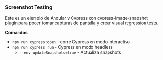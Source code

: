 ### Screenshot Testing
Este es un ejemplo de Angular y Cypress con cypress-image-snapshot plugin para poder tomar capturas de pantalla y
crear visual regression tests.

**Comandos**
- `npm run cypress:open` - corre Cypress en modo interactivo
- `npm run cypress run` - Cypress en modo headless
  - `--env updateSnapshots=true` - Actualiza snapshots
